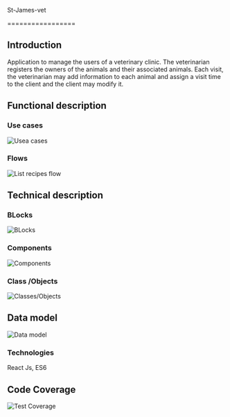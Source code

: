 St-James-vet

=================

## Introduction

Application to manage the users of a veterinary clinic. The veterinarian registers the owners of the animals and their associated animals. Each visit, the veterinarian may add information to each animal and assign a visit time to the client and the client may modify it.

## Functional description

### Use cases

![Usea cases]()

### Flows

![List recipes flow]()

## Technical description

### BLocks

![BLocks]()

### Components

![Components]()

### Class /Objects

![Classes/Objects]()

## Data model

![Data model]()

### Technologies

React Js, ES6

## Code Coverage

![Test Coverage]()



